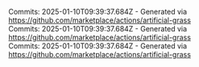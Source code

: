 Commits: 2025-01-10T09:39:37.684Z - Generated via https://github.com/marketplace/actions/artificial-grass
<br>
Commits: 2025-01-10T09:39:37.684Z - Generated via https://github.com/marketplace/actions/artificial-grass
<br>
Commits: 2025-01-10T09:39:37.684Z - Generated via https://github.com/marketplace/actions/artificial-grass
<br>
